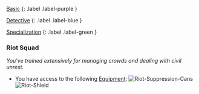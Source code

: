 
[Basic](Game/Progress#Basic)
{: .label .label-purple }

[Detective](Game/Detective)
{: .label .label-blue }

[Specialization](Game/Progress#Specialization)
{: .label .label-green }
### Riot Squad
*You've trained extensively for managing crowds and dealing with civil unrest.*
* You have access to the following [Equipment](Core/Equipment):
![Riot-Suppression-Cans](Game/Blocks/Riot-Suppression-Cans)
![Riot-Shield](Game/Blocks/Riot-Shield)